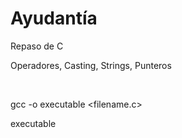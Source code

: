 # Ayudantía 
Repaso de C

Operadores, Casting, Strings, Punteros

<br/>

gcc -o executable <filename.c>

executable
